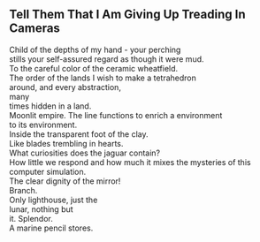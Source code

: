 Tell Them That I Am Giving Up Treading In Cameras
-------------------------------------------------
Child of the depths of my hand - your perching  
stills your self-assured regard as though it were mud.  
To the careful color of the ceramic wheatfield.  
The order of the lands I wish to make a tetrahedron  
around, and every abstraction,  
many  
times hidden in a land.  
Moonlit empire. The line functions to enrich a environment  
to its environment.  
Inside the transparent foot of the clay.  
Like blades trembling in hearts.  
What curiosities does the jaguar contain?  
How little we respond and how much it mixes the mysteries of this computer simulation.  
The clear dignity of the mirror!  
Branch.  
Only lighthouse, just the  
lunar, nothing but  
it. Splendor.  
A marine pencil stores.  
